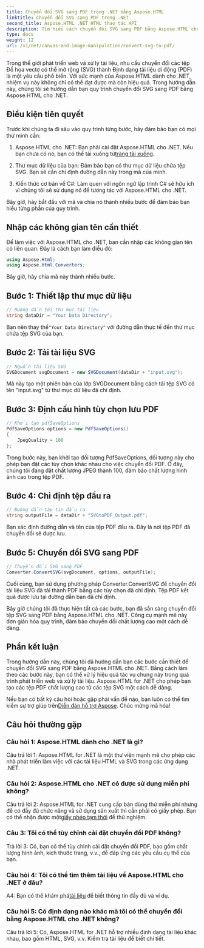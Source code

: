 ```yaml
---
title: Chuyển đổi SVG sang PDF trong .NET bằng Aspose.HTML
linktitle: Chuyển đổi SVG sang PDF trong .NET
second_title: Aspose.HTML .NET HTML thao tác API
description: Tìm hiểu cách chuyển đổi SVG sang PDF bằng Aspose.HTML cho .NET. Hướng dẫn từng bước, chất lượng cao để xử lý tài liệu hiệu quả.
type: docs
weight: 12
url: /vi/net/canvas-and-image-manipulation/convert-svg-to-pdf/
---
```


Trong thế giới phát triển web và xử lý tài liệu, nhu cầu chuyển đổi các tệp Đồ họa vectơ có thể mở rộng (SVG) thành Định dạng tài liệu di động (PDF) là một yêu cầu phổ biến. Với sức mạnh của Aspose.HTML dành cho .NET, nhiệm vụ này không chỉ có thể đạt được mà còn hiệu quả. Trong hướng dẫn này, chúng tôi sẽ hướng dẫn bạn quy trình chuyển đổi SVG sang PDF bằng Aspose.HTML cho .NET. 

## Điều kiện tiên quyết

Trước khi chúng ta đi sâu vào quy trình từng bước, hãy đảm bảo bạn có mọi thứ mình cần:

1.  Aspose.HTML cho .NET: Bạn phải cài đặt Aspose.HTML cho .NET. Nếu bạn chưa có nó, bạn có thể tải xuống từ[trang tải xuống](https://releases.aspose.com/html/net/).

2. Thư mục dữ liệu của bạn: Đảm bảo bạn có thư mục dữ liệu chứa tệp SVG. Bạn sẽ cần chỉ định đường dẫn này trong mã của mình.

3. Kiến thức cơ bản về C#: Làm quen với ngôn ngữ lập trình C# sẽ hữu ích vì chúng tôi sẽ sử dụng nó để tương tác với Aspose.HTML cho .NET.

Bây giờ, hãy bắt đầu với mã và chia nó thành nhiều bước để đảm bảo bạn hiểu từng phần của quy trình.

## Nhập các không gian tên cần thiết

Để làm việc với Aspose.HTML cho .NET, bạn cần nhập các không gian tên có liên quan. Đây là cách bạn làm điều đó:

```csharp
using Aspose.Html;
using Aspose.Html.Converters;
```

Bây giờ, hãy chia mã này thành nhiều bước.

## Bước 1: Thiết lập thư mục dữ liệu
```csharp
// Đường dẫn tới thư mục tài liệu
string dataDir = "Your Data Directory";
```
 Bạn nên thay thế`"Your Data Directory"` với đường dẫn thực tế đến thư mục chứa tệp SVG của bạn.

## Bước 2: Tải tài liệu SVG
```csharp
// Nguồn tài liệu SVG
SVGDocument svgDocument = new SVGDocument(dataDir + "input.svg");
```
Mã này tạo một phiên bản của lớp SVGDocument bằng cách tải tệp SVG có tên "input.svg" từ thư mục dữ liệu đã chỉ định.

## Bước 3: Định cấu hình tùy chọn lưu PDF
```csharp
// Khởi tạo pdfSaveOptions
PdfSaveOptions options = new PdfSaveOptions()
{
	JpegQuality = 100
};
```
Trong bước này, bạn khởi tạo đối tượng PdfSaveOptions, đối tượng này cho phép bạn đặt các tùy chọn khác nhau cho việc chuyển đổi PDF. Ở đây, chúng tôi đang đặt chất lượng JPEG thành 100, đảm bảo chất lượng hình ảnh cao trong tệp PDF.

## Bước 4: Chỉ định tệp đầu ra
```csharp
// Đường dẫn tập tin đầu ra
string outputFile = dataDir + "SVGtoPDF_Output.pdf";
```
Bạn xác định đường dẫn và tên của tệp PDF đầu ra. Đây là nơi tệp PDF đã chuyển đổi sẽ được lưu.

## Bước 5: Chuyển đổi SVG sang PDF
```csharp
// Chuyển đổi SVG sang PDF
Converter.ConvertSVG(svgDocument, options, outputFile);
```
Cuối cùng, bạn sử dụng phương pháp Converter.ConvertSVG để chuyển đổi tài liệu SVG đã tải thành PDF bằng các tùy chọn đã chỉ định. Tệp PDF kết quả được lưu tại đường dẫn bạn đã chỉ định.

Bây giờ chúng tôi đã thực hiện tất cả các bước, bạn đã sẵn sàng chuyển đổi tệp SVG sang PDF bằng Aspose.HTML cho .NET. Công cụ mạnh mẽ này đơn giản hóa quy trình, đảm bảo chuyển đổi chất lượng cao một cách dễ dàng.

## Phần kết luận

Trong hướng dẫn này, chúng tôi đã hướng dẫn bạn các bước cần thiết để chuyển đổi SVG sang PDF bằng Aspose.HTML cho .NET. Bằng cách làm theo các bước này, bạn có thể xử lý hiệu quả tác vụ chung này trong quá trình phát triển web và xử lý tài liệu. Aspose.HTML for .NET cho phép bạn tạo các tệp PDF chất lượng cao từ các tệp SVG một cách dễ dàng.

 Nếu bạn có bất kỳ câu hỏi hoặc gặp phải vấn đề nào, bạn luôn có thể tìm kiếm sự trợ giúp trên[Diễn đàn hỗ trợ Aspose](https://forum.aspose.com/). Chúc mừng mã hóa!

## Câu hỏi thường gặp

### Câu hỏi 1: Aspose.HTML dành cho .NET là gì?

Câu trả lời 1: Aspose.HTML for .NET là một thư viện mạnh mẽ cho phép các nhà phát triển làm việc với các tài liệu HTML và SVG trong các ứng dụng .NET.

### Câu hỏi 2: Aspose.HTML cho .NET có được sử dụng miễn phí không?

 Câu trả lời 2: Aspose.HTML for .NET cung cấp bản dùng thử miễn phí nhưng để có đầy đủ chức năng và sử dụng sản xuất thì cần phải có giấy phép. Bạn có thể nhận được một[giấy phép tạm thời](https://purchase.aspose.com/temporary-license/) để thử nghiệm.

### Câu 3: Tôi có thể tùy chỉnh cài đặt chuyển đổi PDF không?

Trả lời 3: Có, bạn có thể tùy chỉnh cài đặt chuyển đổi PDF, bao gồm chất lượng hình ảnh, kích thước trang, v.v., để đáp ứng các yêu cầu cụ thể của bạn.

### Câu hỏi 4: Tôi có thể tìm thêm tài liệu về Aspose.HTML cho .NET ở đâu?

 A4: Bạn có thể khám phá[tài liệu](https://reference.aspose.com/html/net/) để biết thông tin đầy đủ và ví dụ.

### Câu hỏi 5: Có định dạng nào khác mà tôi có thể chuyển đổi bằng Aspose.HTML cho .NET không?

Câu trả lời 5: Có, Aspose.HTML for .NET hỗ trợ nhiều định dạng tài liệu khác nhau, bao gồm HTML, SVG, v.v. Kiểm tra tài liệu để biết chi tiết.